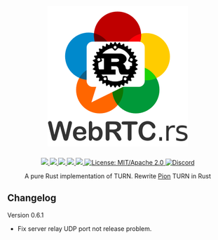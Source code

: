 <h1 align="center">
 <a href="https://webrtc.rs"><img src="./doc/webrtc.rs.png" alt="WebRTC.rs"></a>
 <br>
</h1>
<p align="center">
 <a href="https://github.com/webrtc-rs/turn/actions"> 
  <img src="https://github.com/webrtc-rs/turn/workflows/cargo/badge.svg">
 </a> 
 <a href="https://codecov.io/gh/webrtc-rs/turn"> 
  <img src="https://codecov.io/gh/webrtc-rs/turn/branch/main/graph/badge.svg">
 </a>
 <a href="https://deps.rs/repo/github/webrtc-rs/turn"> 
  <img src="https://deps.rs/repo/github/webrtc-rs/turn/status.svg">
 </a>
 <a href="https://crates.io/crates/turn"> 
  <img src="https://img.shields.io/crates/v/turn.svg">
 </a> 
 <a href="https://docs.rs/turn"> 
  <img src="https://docs.rs/turn/badge.svg">
 </a>
 <a href="https://doc.rust-lang.org/1.6.0/complement-project-faq.html#why-dual-mitasl2-license">
  <img src="https://img.shields.io/badge/license-MIT%2FApache--2.0-blue" alt="License: MIT/Apache 2.0">
 </a>
 <a href="https://discord.gg/4Ju8UHdXMs">
  <img src="https://img.shields.io/discord/800204819540869120?logo=discord" alt="Discord">
 </a>
</p>
<p align="center">
 A pure Rust implementation of TURN. Rewrite <a href="https://github.com/pion/turn/releases/tag/v2.0.5">Pion</a> TURN in Rust
</p>

## Changelog

Version 0.6.1

- Fix server relay UDP port not release problem.
